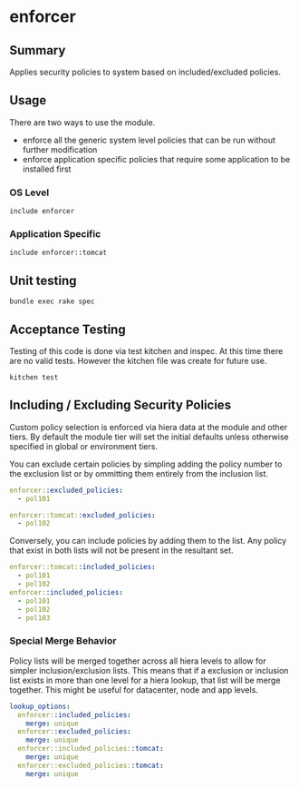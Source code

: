# enforcer

## Summary

Applies security policies to system based on included/excluded policies.

## Usage

There are two ways to use the module.

- enforce all the generic system level policies that can be run without further modification
- enforce application specific policies that require some application to be installed first

### OS Level

`include enforcer`

### Application Specific

`include enforcer::tomcat`

## Unit testing

`bundle exec rake spec`

## Acceptance Testing

Testing of this code is done via test kitchen and inspec. At this time there are no valid tests. However the kitchen file was create for future use.

`kitchen test`

## Including / Excluding Security Policies

Custom policy selection is enforced via hiera data at the module and other tiers. By default
the module tier will set the initial defaults unless otherwise specified in global or environment tiers.

You can exclude certain policies by simpling adding the policy number to the exclusion list or by ommitting them entirely from the inclusion list.

```yaml
enforcer::excluded_policies:
  - pol101

enforcer::tomcat::excluded_policies:
  - pol102
```

Conversely, you can include policies by adding them to the list. Any policy that exist in both lists will not be present in the resultant set.

```yaml
enforcer::tomcat::included_policies:
  - pol101
  - pol102
enforcer::included_policies:
  - pol101
  - pol102
  - pol103
```

### Special Merge Behavior

Policy lists will be merged together across all hiera levels to allow for simpler inclusion/exclusion lists. This means that if a exclusion or inclusion list exists in more than
one level for a hiera lookup, that list will be merge together. This might be useful for datacenter, node and app levels.

```yaml
lookup_options:
  enforcer::included_policies:
    merge: unique
  enforcer::excluded_policies:
    merge: unique
  enforcer::included_policies::tomcat:
    merge: unique
  enforcer::excluded_policies::tomcat:
    merge: unique
```
